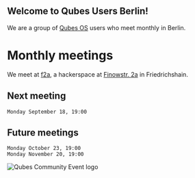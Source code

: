 ## Welcome to Qubes Users Berlin!

We are a group of [Qubes OS](https://www.qubes-os.org) users who meet monthly in Berlin. 

# Monthly meetings

We meet at [f2a](https://twitter.com/f2a_space), a hackerspace at [Finowstr. 2a](https://www.openstreetmap.org/node/4476779422) in Friedrichshain.

## Next meeting

```
Monday September 18, 19:00
```

## Future meetings

```
Monday October 23, 19:00
Monday November 20, 19:00
```

![Qubes Community Event logo](https://github.com/QubesOS/qubes-attachment/raw/master/icons/qubes-community-event/qubes-community-event.png)
